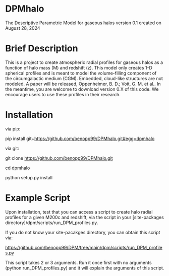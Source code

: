 # DPMhalo

The Descriptive Parametric Model for gaseous halos version 0.1 created on August 28, 2024

# Brief Description

This is a project to create atmospheric radial profiles for gaseous halos as a function of halo mass (M) and redshift (z).  This model only creates 1-D spherical profiles and is meant to model the volume-filling component of the circumgalactic medium (CGM).  Embedded, cloud-like structures are not modeled.  A paper will be released, Oppenheimer, B. D.; Voit, G. M. et al..  In the meantime, you are welcome to download version 0.X of this code.  We encourage users to use these profiles in their research.    

# Installation



via pip:

pip install git+https://github.com/benopp99/DPMhalo.git#egg=dpmhalo



via git: 

git clone https://github.com/benopp99/DPMhalo.git

cd dpmhalo

python setup.py install

# Example Script



Upon installation, test that you can access a script to create halo radial profiles for a given M200c and redshift, via the script in your [site-packages directory]/dpm/scripts/run_DPM_profiles.py.  

If you do not know your site-pacakges directory, you can obtain this script via:

https://github.com/benopp99/DPM/tree/main/dpm/scripts/run_DPM_profiles.py

This script takes 2 or 3 arguments.  Run it once first with no arguments (python run_DPM_profiles.py) and it will explain the arguments of this script.  



